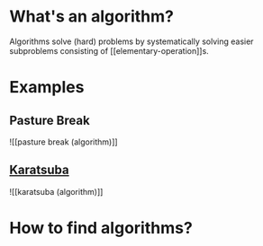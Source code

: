 
# What's an algorithm?

Algorithms solve (hard) problems by systematically solving easier subproblems consisting of [[elementary-operation]]s.


# Examples

## Pasture Break
![[pasture break (algorithm)]]

## [Karatsuba](https://en.wikipedia.org/wiki/Karatsuba_algorithm)
![[karatsuba (algorithm)]]

# How to find algorithms?

